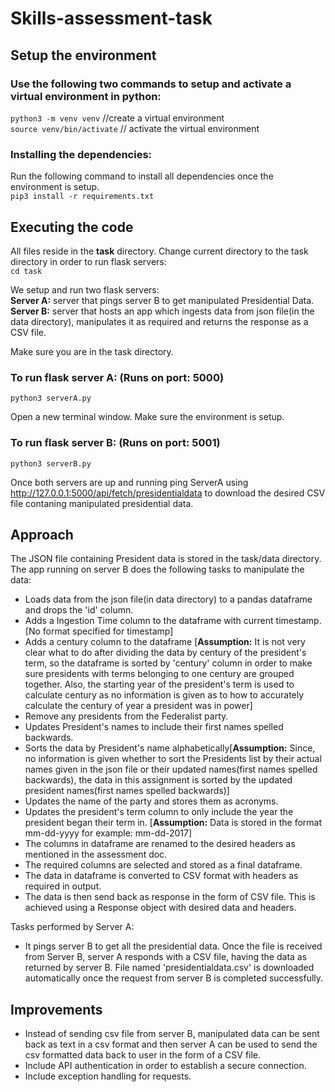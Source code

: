 # Skills-assessment-task

## Setup the environment
### Use the following two commands to setup and activate a virtual environment in python:
`python3 -m venv venv` //create a virtual environment <br/>
`source venv/bin/activate` // activate the virtual environment

### Installing  the dependencies:
Run the following command to install all dependencies once the environment is setup. <br/>
`pip3 install -r requirements.txt`


## Executing the code
All files reside in the **task** directory. Change current directory to the task directory in order to run flask servers:<br/>
`cd task `

We setup and run two flask servers:<br/>
**Server A:** server that pings server B to get manipulated Presidential Data.<br/>
**Server B:** server that hosts an app which ingests data from json file(in the data directory),  manipulates it as required and returns the response as a CSV file.<br/>

Make sure you are in the task directory.<br/>
### To run flask server A: (Runs on port: 5000)
`python3 serverA.py`

Open a new terminal window. Make sure the environment is setup.
### To run flask server B:  (Runs on port: 5001)
`python3 serverB.py`

Once both servers are up and running ping ServerA using http://127.0.0.1:5000/api/fetch/presidentialdata to download the desired CSV file contaning manipulated presidential data.


## Approach
The JSON file containing President data is stored in the task/data directory. The app running on server B does the following tasks to manipulate the data:<br/>
* Loads data from the json file(in data directory) to a pandas dataframe and drops the 'id' column.
* Adds a Ingestion Time column to the dataframe with current timestamp. [No format specified for timestamp]
* Adds a century column to the dataframe [**Assumption:** It is not very clear what to do after dividing the data by century of the president's term, so the dataframe is sorted by 'century' column in order to make sure presidents with terms belonging to one century are grouped together. Also, the starting year of the president's term is used to calculate century as no information is given as to how to accurately calculate the century of year a president was in power]
* Remove any presidents from the Federalist party.
* Updates President's names to include their first names spelled backwards.
* Sorts the data by President's name alphabetically[**Assumption:** Since, no information is given whether to sort the Presidents list by their actual names given in the json file or their updated names(first names spelled backwards), the data in this assignment is sorted by the updated president names(first names spelled backwards)]
* Updates the name of the party and stores them as acronyms.
* Updates the president's term column to only include the year the president began their term in. [**Assumption:** Data is stored in the format mm-dd-yyyy for example: mm-dd-2017]
* The columns in dataframe are renamed to the desired headers as mentioned in the assessment doc.
* The required columns are selected and stored as a final dataframe.
* The data in dataframe is converted to CSV format with headers as required in output.
* The data is then send back as response in the form of CSV file. This is achieved using a Response object with desired data and headers.

Tasks performed by Server A: <br/>
* It pings server B to get all the presidential data. Once the file is received from Server B, server A responds with a CSV file, having the data as returned by server B. File named 'presidentialdata.csv' is downloaded automatically once the request from server B is completed successfully.


## Improvements
* Instead of sending csv file from server B, manipulated data can be sent back as text in a csv format and then server A can be used to send the csv formatted data back to user in the form of a  CSV file.
* Include API authentication in order to establish a secure connection.
* Include exception handling for requests.




